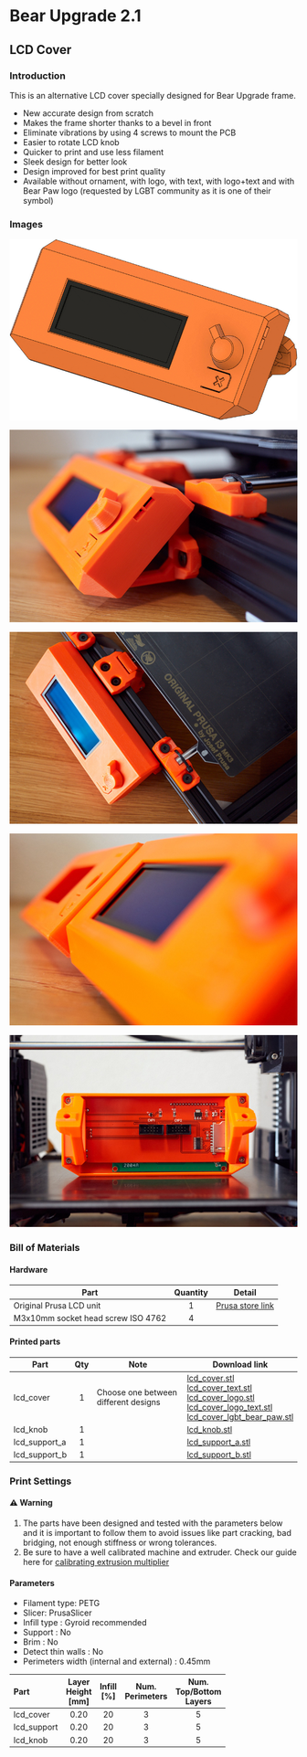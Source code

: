 # Bear Upgrade 2.1

## LCD Cover

### Introduction

This is an alternative LCD cover specially designed for Bear Upgrade frame.
  * New accurate design from scratch
  * Makes the frame shorter thanks to a bevel in front
  * Eliminate vibrations by using 4 screws to mount the PCB
  * Easier to rotate LCD knob
  * Quicker to print and use less filament
  * Sleek design for better look
  * Design improved for best print quality
  * Available without ornament, with logo, with text, with logo+text and with Bear Paw logo (requested by LGBT community as it is one of their symbol)


### Images

![LCD Cover Animation](images/lcd_cover_animation.gif)

![LCD Cover Photo speaker holes](images/lcd_cover_photo_01.jpg)

![LCD Cover Photo top view](images/lcd_cover_photo_02.jpg)

![LCD Cover Photo bevel](images/lcd_cover_photo_03.jpg)

![LCD Cover Photo screw mount](images/lcd_cover_photo_04.jpg)

### Bill of Materials

#### Hardware

| Part     | Quantity | Detail |
|----------|:--------:|--------|
| Original Prusa LCD unit  | 1 | [Prusa store link](https://shop.prusa3d.com/en/spare-parts/213-lcd-unit.html) |
| M3x10mm socket head screw ISO 4762 | 4 | |


#### Printed parts

| Part     | Qty | Note | Download link |
|----------|:--------:|------|---------------|
| lcd_cover     | 1 | Choose one between different designs | [lcd_cover.stl](https://github.com/gregsaun/prusa_i3_bear_upgrade/raw/dev/optional_parts/lcd_cover/printed_parts/stl/lcd_cover.stl)<br>[lcd_cover_text.stl](https://github.com/gregsaun/prusa_i3_bear_upgrade/raw/dev/optional_parts/lcd_cover/printed_parts/stl/lcd_cover_text.stl)<br>[lcd_cover_logo.stl](https://github.com/gregsaun/prusa_i3_bear_upgrade/raw/dev/optional_parts/lcd_cover/printed_parts/stl/lcd_cover_logo.stl)<br>[lcd_cover_logo_text.stl](https://github.com/gregsaun/prusa_i3_bear_upgrade/raw/dev/optional_parts/lcd_cover/printed_parts/stl/lcd_cover_logo_text.stl)<br>[lcd_cover_lgbt_bear_paw.stl](https://github.com/gregsaun/prusa_i3_bear_upgrade/raw/dev/optional_parts/lcd_cover/printed_parts/stl/lcd_cover_lgbt_bear_paw.stl) |
| lcd_knob      | 1 | | [lcd_knob.stl](https://github.com/gregsaun/prusa_i3_bear_upgrade/raw/dev/optional_parts/lcd_cover/printed_parts/stl/lcd_knob.stl) |
| lcd_support_a | 1 | | [lcd_support_a.stl](https://github.com/gregsaun/prusa_i3_bear_upgrade/raw/dev/optional_parts/lcd_cover/printed_parts/stl/lcd_support_a.stl) |
| lcd_support_b | 1 | | [lcd_support_b.stl](https://github.com/gregsaun/prusa_i3_bear_upgrade/raw/dev/optional_parts/lcd_cover/printed_parts/stl/lcd_support_b.stl) |


### Print Settings

#### :warning: Warning

1. The parts have been designed and tested with the parameters below and it is important to follow them to avoid issues like part cracking, bad bridging, not enough stiffness or wrong tolerances.
1. Be sure to have a well calibrated machine and extruder. Check our guide here for [calibrating extrusion multiplier](https://guides.bear-lab.com/Guide/Extrusion+multiplier+and+filament+diameter/8?lang=en)

#### Parameters

* Filament type: PETG
* Slicer: PrusaSlicer
* Infill type : Gyroid recommended
* Support : No
* Brim : No
* Detect thin walls : No
* Perimeters width (internal and external) : 0.45mm

| Part | Layer<br/>Height<br/>[mm] | Infill<br/>[%] | Num.<br/>Perimeters | Num.<br/>Top/Bottom<br/>Layers |
|:----|:----:|:----:|:----:|:----:|
| lcd_cover   | 0.20 | 20 | 3 | 5 |
| lcd_support | 0.20 | 20 | 3 | 5 |
| lcd_knob    | 0.20 | 20 | 3 | 5 |
